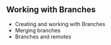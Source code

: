 ## Working with Branches
- Creating and working with Branches
- Merging branches
- Branches and remotes
